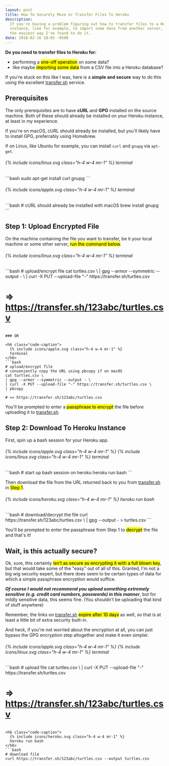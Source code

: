 ```yaml
---
layout: post
title: How To Securely Move or Transfer Files To Heroku
description:
  If you're having a problem figuring out how to transfer files to a Heroku
  instance, like for example, to import some data from another server, here is
  the easiest way I've found to do it.
date: 2018-02-16 18:03 -0500
---
```


**Do you need to transfer files to Heroku for:**

* performing a <mark>one-off operation</mark> on some data?
* like maybe <mark>importing some data</mark> from a CSV file into a Heroku database?

If you're stuck on this like I was, here is a **simple and secure** way to do
this using the excellent [transfer.sh](https://transfer.sh) service.

<!--more-->

## Prerequisites

The only prerequisites are to have **cURL** and **GPG** installed on the source
machine.  Both of these should already be installed on your Heroku instance, at
least in my experience.

If you're on macOS, cURL should already be installed, but you'll likely have to
install GPG, preferrably using Homebrew.

If on Linux, like Ubuntu for example, you can install `curl` and `gnupg` via `apt-get`.

<h6 class="code-caption">
  {% include icons/linux.svg class="h-4 w-4 mr-1" %}
  terminal
</h6>
```bash
sudo apt-get install curl gnupg
```

<h6 class="code-caption">
  {% include icons/apple.svg class="h-4 w-4 mr-1" %}
  terminal
</h6>
```bash
# cURL should already be installed with macOS
brew install gnupg
```

## Step 1: Upload Encrypted File

On the machine containing the file you want to transfer, be it your local
machine or some other server, <mark>run the command below</mark>.

<h6 class="code-caption">
  {% include icons/linux.svg class="h-4 w-4 mr-1" %}
  terminal
</h6>
```bash
# upload/encrypt file
cat turtles.csv \
| gpg --armor --symmetric --output - \
| curl -X PUT --upload-file "-" https://transfer.sh/turtles.csv

# => https://transfer.sh/123abc/turtles.csv
```

### OR

<h6 class="code-caption">
  {% include icons/apple.svg class="h-4 w-4 mr-1" %}
  terminal
</h6>
```bash
# upload/encrypt file
# conveniently copy the URL using pbcopy if on macOS
cat turtles.csv \
| gpg --armor --symmetric --output - \
| curl -X PUT --upload-file "-" https://transfer.sh/turtles.csv \
| pbcopy

# => https://transfer.sh/123abc/turtles.csv
```

You'll be prompted to enter a <mark>passphrase to encrypt</mark> the file before uploading it
to [transfer.sh](https://transfer.sh).

## Step 2: Download To Heroku Instance

First, spin up a bash session for your Heroku app.

<h6 class="code-caption">
  {% include icons/apple.svg class="h-4 w-4 mr-1" %}
  {% include icons/linux.svg class="h-4 w-4 mr-1" %}
  terminal
</h6>
```bash
# start up bash session on heroku
heroku run bash
```

Then download the file from the URL returned back to you from
[transfer.sh](transfer.sh) in <mark>Step 1</mark>.

<h6 class="code-caption">
  {% include icons/heroku.svg class="h-4 w-4 mr-1" %}
  heroku run bash
</h6>
```bash
# download/decrypt the file
curl https://transfer.sh/123abc/turtles.csv \
| gpg --output - > turtles.csv
```

You'll be prompted to enter the passphrase from Step 1 to <mark>decrypt</mark> the file and
that's it!

## Wait, is this actually secure?

Ok, sure, this certainly <mark>isn't as secure as encrypting it with a full blown key</mark>,
but that would take some of the "easy" out of all of this.  Granted, I'm not a
big wig security expert, but there does seem to be certain
types of data for which a simple passphrase encryption would suffice.

***Of course
I would not recommend you upload something extremely sensitive (e.g. credit card
numbers, passwords) in this manner***, but for mildly sensitive data, this seems
fine.  (You shouldn't be uploading that kind of stuff anywhere)

Remember, the links on [transfer.sh](https://transfer.sh)
<mark>expire after 10 days</mark> as well, so that is at least a little bit of
extra security built-in.

And heck, if you're not worried about the encryption at all, you can just bypass
the GPG encryption step altogether and make it even simpler.

<h6 class="code-caption">
  {% include icons/apple.svg class="h-4 w-4 mr-1" %}
  {% include icons/linux.svg class="h-4 w-4 mr-1" %}
  terminal
</h6>
```bash
# upload file
cat turtles.csv \
| curl -X PUT --upload-file "-" https://transfer.sh/turtles.csv

# => https://transfer.sh/123abc/turtles.csv
```

<h6 class="code-caption">
  {% include icons/heroku.svg class="h-4 w-4 mr-1" %}
  heroku run bash
</h6>
```bash
# download file
curl https://transfer.sh/123abc/turtles.csv --output turtles.csv
```
